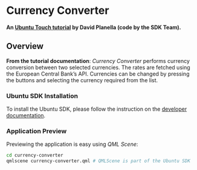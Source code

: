 Currency Converter
==================

**An [Ubuntu Touch tutorial][1] by David Planella (code by the SDK Team).**

  [1]: http://developer.ubuntu.com/resources/tutorials/getting-started/currency-converter-phone-app

Overview
--------

**From the tutorial documentation**: _Currency Converter_ performs currency conversion between two selected currencies. The rates are fetched using the European Central Bank’s API. Currencies can be changed by pressing the buttons and selecting the currency required from the list.

### Ubuntu SDK Installation

To install the Ubuntu SDK, please follow the instruction on the [developer documentation][sdk].

  [sdk]: http://developer.ubuntu.com/get-started#step-get-toolkit

### Application Preview

Previewing the application is easy using _QML Scene_:

```bash
cd currency-converter
qmlscene currency-converter.qml # QMLScene is part of the Ubuntu SDK

```
